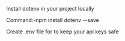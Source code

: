 Install dotenv in your project locally

Command:-npm install dotenv --save

Create .env file for to keep your api keys safe

